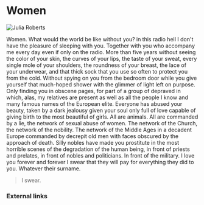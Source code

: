 # Women

![Julia Roberts](http://telecomlobby.com/Images/tumblr_oztmi7GCUd1whwyfvo1_1280.jpg)

Women. What would the world be like without you? in this radio hell I don't have the pleasure of sleeping with you. Together with you who accompany me every day even if only on the radio. More than five years without seeing the color of your skin, the curves of your lips, the taste of your sweat, every single mole of your shoulders, the roundness of your breast, the lace of your underwear, and that thick sock that you use so often to protect you from the cold. Without spying on you from the bedroom door while you give yourself that much-hoped shower with the glimmer of light left on purpose. Only finding you in obscene pages, for part of a group of depraved in which, alas, my relatives are present as well as all the people I know and many famous names of the European elite. Everyone has abused your beauty, taken by a dark jealousy given your soul only full of love capable of giving birth to the most beautiful of girls. All are animals. All are commanded by a lie, the network of sexual abuse of women. The network of the Church, the network of the nobility. The network of the Middle Ages in a decadent Europe commanded by decrepit old men with faces obscured by the approach of death. Silly nobles have made you prostitute in the most horrible scenes of the degradation of the human being, in front of priests and prelates, in front of nobles and politicians. In front of the military. I love you forever and forever I swear that they will pay for everything they did to you. Whatever their surname. 

> I swear.

### External links

